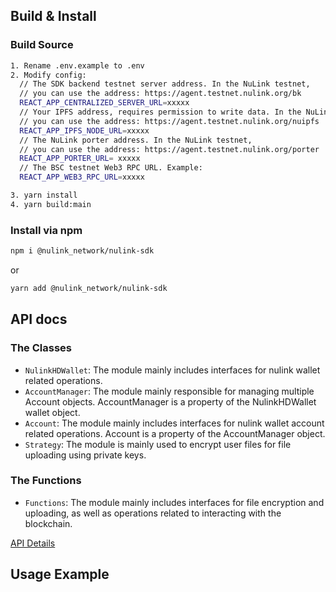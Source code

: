 
## Build & Install

### Build Source

```bash
1. Rename .env.example to .env
2. Modify config:
  // The SDK backend testnet server address. In the NuLink testnet,
  // you can use the address: https://agent.testnet.nulink.org/bk
  REACT_APP_CENTRALIZED_SERVER_URL=xxxxx
  // Your IPFS address, requires permission to write data. In the NuLink testnet,
  // you can use the address: https://agent.testnet.nulink.org/nuipfs
  REACT_APP_IPFS_NODE_URL=xxxxx
  // The NuLink porter address. In the NuLink testnet,
  // you can use the address: https://agent.testnet.nulink.org/porter
  REACT_APP_PORTER_URL= xxxxx
  // The BSC testnet Web3 RPC URL. Example:
  REACT_APP_WEB3_RPC_URL=xxxxx

3. yarn install
4. yarn build:main
```
### Install via npm

```bash
npm i @nulink_network/nulink-sdk
```
or
```bash
yarn add @nulink_network/nulink-sdk
```

## API docs

### The Classes
* `NulinkHDWallet`: The module mainly includes interfaces for nulink wallet related operations.
* `AccountManager`: The module mainly responsible for managing multiple Account objects. AccountManager is a property of the NulinkHDWallet wallet object.
* `Account`: The module mainly includes interfaces for nulink wallet account related operations. Account is a property of the AccountManager object.
* `Strategy`: The module is mainly used to encrypt user files for file uploading using private keys.

### The Functions
* `Functions`: The module mainly includes interfaces for file encryption and uploading, as well as operations related to interacting with the blockchain.

<!--[API](./docs/modules.md) -->
[API Details](./modules.md)


## Usage Example

